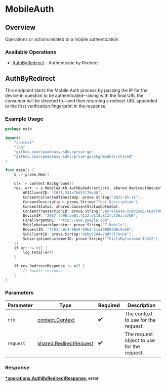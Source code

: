 # MobileAuth

## Overview

Operations or actions related to a mobile authentication.

### Available Operations

* [AuthByRedirect](#authbyredirect) - Authenticate by Redirect

## AuthByRedirect

This endpoint starts the Mobile Auth process by passing the IP for the device in question to be authenticated—along with the final URL the consumer will be directed to—and then returning a redirect URL appended to the first verification fingerprint in the response.


### Example Usage

```go
package main

import(
	"context"
	"log"
	"github.com/speakeasy-sdks/prove-go"
	"github.com/speakeasy-sdks/prove-go/pkg/models/shared"
)

func main() {
    s := prove.New()

    ctx := context.Background()
    res, err := s.MobileAuth.AuthByRedirect(ctx, shared.RedirectRequest{
        APIClientID: "C6f1j294x70dY3l76xU6",
        ConsentCollectedTimestamp: prove.String("2022-05-11"),
        ConsentDescription: prove.String("Test Description"),
        ConsentStatus: shared.ConsentStatusOptedOut,
        ConsentTransactionID: prove.String("EWSrelease-01092020-testTMO5"),
        DeviceIP: "2607:fb90:be01:4122:e118:813f:736a:b7b9",
        FinalTargetURL: "http://www.google.com",
        MobileNetworkOperator: prove.String("T-Mobile"),
        RequestID: "7f83-b0c4-90e0-90b3-11e10800200c9a66",
        SubClientID: prove.String("D6hy5294x70dY3l76xU6"),
        SubscriptionCustomerID: prove.String("ThisIsMyCustomerId222"),
    })
    if err != nil {
        log.Fatal(err)
    }

    if res.RedirectResponse != nil {
        // handle response
    }
}
```

### Parameters

| Parameter                                                        | Type                                                             | Required                                                         | Description                                                      |
| ---------------------------------------------------------------- | ---------------------------------------------------------------- | ---------------------------------------------------------------- | ---------------------------------------------------------------- |
| `ctx`                                                            | [context.Context](https://pkg.go.dev/context#Context)            | :heavy_check_mark:                                               | The context to use for the request.                              |
| `request`                                                        | [shared.RedirectRequest](../../models/shared/redirectrequest.md) | :heavy_check_mark:                                               | The request object to use for the request.                       |


### Response

**[*operations.AuthByRedirectResponse](../../models/operations/authbyredirectresponse.md), error**

